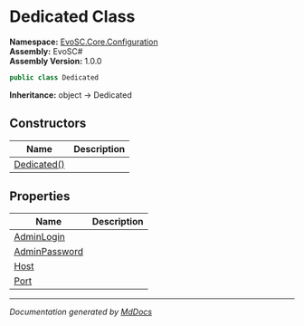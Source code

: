 ﻿<!--  
  <auto-generated>   
    The contents of this file were generated by a tool.  
    Changes to this file may be list if the file is regenerated  
  </auto-generated>   
-->

# Dedicated Class

**Namespace:** [EvoSC.Core.Configuration](../index.md)  
**Assembly:** EvoSC\#  
**Assembly Version:** 1.0.0

```csharp
public class Dedicated
```

**Inheritance:** object → Dedicated

## Constructors

| Name                                 | Description |
| ------------------------------------ | ----------- |
| [Dedicated()](constructors/index.md) |             |

## Properties

| Name                                         | Description |
| -------------------------------------------- | ----------- |
| [AdminLogin](properties/AdminLogin.md)       |             |
| [AdminPassword](properties/AdminPassword.md) |             |
| [Host](properties/Host.md)                   |             |
| [Port](properties/Port.md)                   |             |

___

*Documentation generated by [MdDocs](https://github.com/ap0llo/mddocs)*
